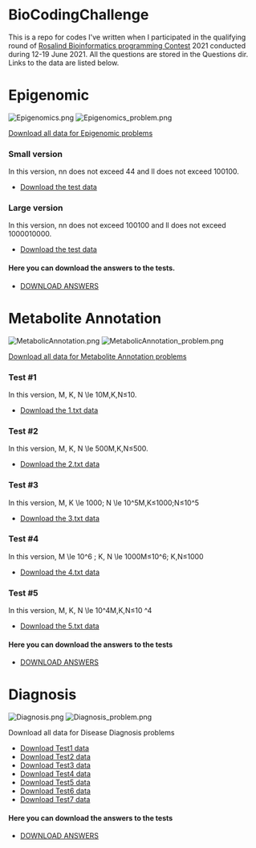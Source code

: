 # BioCodingChallenge
This is a repo for codes I've written when I participated in the qualifying round of [Rosalind Bioinformatics programming Contest](https://bioinf.me/en/contest) 2021 conducted during 12-19 June 2021. All the questions are stored in the Questions dir. Links to the data are listed below.

# Epigenomic

![Epigenomics.png](/Questions/Epigenomics.png)
![Epigenomics_problem.png](/Questions/Epigenomics_problem.png)

[Download all data for Epigenomic problems](https://stepik.org/media/attachments/lesson/541851/all.zip)

### Small version
In this version, nn does not exceed 44 and ll does not exceed 100100.
* [Download the test data](https://stepik.org/media/attachments/lesson/541851/1.zip)

### Large version
In this version, nn does not exceed 100100 and ll does not exceed 1000010000.
* [Download the test data](https://stepik.org/media/attachments/lesson/541851/2.zip)

#### Here you can download the answers to the tests.
* [DOWNLOAD ANSWERS](https://stepik.org/media/attachments/lesson/541851/answers.zip)

# Metabolite Annotation

![MetabolicAnnotation.png](/Questions/MetabolicAnnotation.png)
![MetabolicAnnotation_problem.png](/Questions/MetabolicAnnotation_problem.png)

[Download all data for Metabolite Annotation problems](https://stepik.org/media/attachments/lesson/541850/all.zip)

### Test #1
In this version, M, K, N \le 10M,K,N≤10.
* [Download the 1.txt data](https://stepik.org/media/attachments/lesson/541850/1.txt)

### Test #2
In this version, M, K, N \le 500M,K,N≤500.
* [Download the 2.txt data](https://stepik.org/media/attachments/lesson/541850/2.txt)

### Test #3
In this version, M, K \le 1000; N \le 10^5M,K≤1000;N≤10^5
* [Download the 3.txt data](https://stepik.org/media/attachments/lesson/541850/3.zip)

### Test #4
In this version, M \le 10^6 ; K, N \le 1000M≤10^6; K,N≤1000
* [Download the 4.txt data](https://stepik.org/media/attachments/lesson/541850/4.zip)

### Test #5
In this version, M, K, N \le 10^4M,K,N≤10 ^4
* [Download the 5.txt data](https://stepik.org/media/attachments/lesson/541850/5.zip)

#### Here you can download the answers to the tests
* [DOWNLOAD ANSWERS](https://stepik.org/media/attachments/lesson/541850/answers.zip)


# Diagnosis

![Diagnosis.png](/Questions/Diagnosis.png)
![Diagnosis_problem.png](/Questions/Diagnosis_problem.png)

Download all data for Disease Diagnosis problems

* [Download Test1 data](https://stepik.org/media/attachments/lesson/541855/test1.zip)
* [Download Test2 data](https://stepik.org/media/attachments/lesson/541855/test2.zip)
* [Download Test3 data](https://stepik.org/media/attachments/lesson/541855/test3.zip)
* [Download Test4 data](https://stepik.org/media/attachments/lesson/541855/test4.zip)
* [Download Test5 data](https://stepik.org/media/attachments/lesson/541855/test5.zip)
* [Download Test6 data](https://stepik.org/media/attachments/lesson/541855/test6.zip)
* [Download Test7 data](https://stepik.org/media/attachments/lesson/541855/test7.zip)

#### Here you can download the answers to the tests
* [DOWNLOAD ANSWERS](https://stepik.org/media/attachments/lesson/541855/answers.zip)
